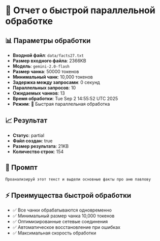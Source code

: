 # 🚀 Отчет о быстрой параллельной обработке

## 📊 Параметры обработки
- **Входной файл**: `data/facts27.txt`
- **Размер входного файла**: 2366KB
- **Модель**: `gemini-2.0-flash`
- **Размер чанка**: 50000 токенов
- **Минимальный чанк**: 10,000 токенов
- **Задержка между запросами**: 0 секунд
- **Параллельных запросов**: 10
- **Ожидаемых чанков**: 13
- **Время обработки**: Tue Sep  2 14:55:52 UTC 2025
- **Режим**: 🚀 Быстрая параллельная обработка

## 📈 Результат
- **Статус**: partial
- **Файл создан**: true
- **Размер результата**: 21KB
- **Количество строк**: 154

## 💭 Промпт
```
Проанализируй этот текст и выдели основные факты про аню павлову

```

## ⚡ Преимущества быстрой обработки
- ✅ Все чанки обрабатываются одновременно
- ✅ Минимальный размер чанка 10,000 токенов
- ✅ Оптимизированные сетевые соединения
- ✅ Автоматическое восстановление при ошибках
- ✅ Максимальная скорость обработки

